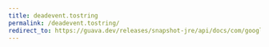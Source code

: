 ```yaml
---
title: deadevent.tostring
permalink: /deadevent.tostring/
redirect_to: https://guava.dev/releases/snapshot-jre/api/docs/com/google/common/eventbus/DeadEvent.html#toString--
---
```

